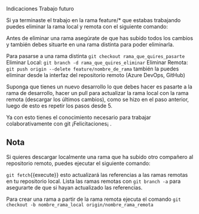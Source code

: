 Indicaciones Trabajo futuro


Si ya terminaste el trabajo en la rama feature/* que estabas trabajando puedes eliminar la rama local y remota con el siguiente comando: 

Antes de eliminar una rama asegúrate de que has subido todos los cambios y también debes situarte en una rama distinta para poder eliminarla.

Para pasarse a una rama distinta `git checkout rama_que_quires_pasarte`
Eliminar Local: `git branch -d rama_que_quires_eliminar`
Eliminar Remota: `git push origin --delete feature/nombre_de_rama` también la puedes eliminar desde la interfaz del repositorio remoto (Azure DevOps, GitHub)

Suponga que tienes un nuevo desarrollo lo que debes hacer es pasarte a la rama de desarrollo, hacer un pull para actualizar la rama local con la rama remota (descargar los últimos cambios), como se hizo en el paso anterior, luego de esto es repetir los pasos desde 5.

Ya con esto tienes el conocimiento necesario para trabajar colaborativamente con git ¡Felicitaciones¡ .


## Nota 

Si quieres descargar localmente una rama que ha subido otro compañero al repositorio remoto, puedes ejecutar el siguiente comando:

`git fetch`{{execute}} esto actualizará las referencias a las ramas remotas en tu repositorio local.
Lista las ramas remotas con `git branch -a` para asegurarte de que si hayan actualizado las referencias.

Para crear una rama a partir de la rama remota ejecuta el comando `git checkout -b nombre_rama_local origin/nombre_rama_remota`